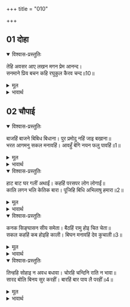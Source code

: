 +++
title = "010"

+++


## 01 दोहा
<details open><summary>विश्वास-प्रस्तुतिः</summary>

तेहि अवसर आए लखन मगन प्रेम आनन्द।  
सनमाने प्रिय बचन कहि रघुकुल कैरव चन्द॥10॥  
</details>

<details><summary>मूल</summary>

तेहि अवसर आए लखन मगन प्रेम आनन्द।  
सनमाने प्रिय बचन कहि रघुकुल कैरव चन्द॥10॥  
</details>

<details><summary>भावार्थ</summary>

उसी समय प्रेम और आनन्द में मग्न लक्ष्मणजी आए। रघुकुल रूपी कुमुद के खिलाने वाले चन्द्रमा श्री रामचन्द्रजी ने प्रिय वचन कहकर उनका सम्मान किया॥10॥  
</details>




## 02 चौपाई
<details open><summary>विश्वास-प्रस्तुतिः</summary>

बाजहिं बाजने बिबिध बिधाना। पुर प्रमोदु नहिं जाइ बखाना॥  
भरत आगमनु सकल मनावहिं। आवहुँ बेगि नयन फलु पावहिं॥1॥  
</details>

<details><summary>मूल</summary>

बाजहिं बाजने बिबिध बिधाना। पुर प्रमोदु नहिं जाइ बखाना॥  
भरत आगमनु सकल मनावहिं। आवहुँ बेगि नयन फलु पावहिं॥1॥  
</details>

<details><summary>भावार्थ</summary>

बहुत प्रकार के बाजे बज रहे हैं। नगर के अतिशय आनन्द का वर्णन नहीं हो सकता। सब लोग भरतजी का आगमन मना रहे हैं और कह रहे हैं कि वे भी शीघ्र आवें और (राज्याभिषेक का उत्सव देखकर) नेत्रों का फल प्राप्त करें॥1॥  
</details>

<details open><summary>विश्वास-प्रस्तुतिः</summary>

हाट बाट घर गलीं अथाईं। कहहिं परसपर लोग लोगाईं॥  
कालि लगन भलि केतिक बारा। पूजिहि बिधि अभिलाषु हमारा॥2॥  
</details>

<details><summary>मूल</summary>

हाट बाट घर गलीं अथाईं। कहहिं परसपर लोग लोगाईं॥  
कालि लगन भलि केतिक बारा। पूजिहि बिधि अभिलाषु हमारा॥2॥  
</details>

<details><summary>भावार्थ</summary>

बाजार, रास्ते, घर, गली और चबूतरों पर (जहाँ-तहाँ) पुरुष और स्त्री आपस में यही कहते हैं कि कल वह शुभ लग्न (मुहूर्त) कितने समय है, जब विधाता हमारी अभिलाषा पूरी करेङ्गे॥2॥  
</details>

<details open><summary>विश्वास-प्रस्तुतिः</summary>

कनक सिङ्घासन सीय समेता। बैठहिं रामु होइ चित चेता॥  
सकल कहहिं कब होइहि काली। बिघन मनावहिं देव कुचाली॥3॥  
</details>

<details><summary>मूल</summary>

कनक सिङ्घासन सीय समेता। बैठहिं रामु होइ चित चेता॥  
सकल कहहिं कब होइहि काली। बिघन मनावहिं देव कुचाली॥3॥  
</details>

<details><summary>भावार्थ</summary>

जब सीताजी सहित श्री रामचन्द्रजी सुवर्ण के सिंहासन पर विराजेङ्गे और हमारा मनचीता होगा (मनःकामना पूरी होगी)। इधर तो सब यह कह रहे हैं कि कल कब होगा, उधर कुचक्री देवता विघ्न मना रहे हैं॥3॥  
</details>

<details open><summary>विश्वास-प्रस्तुतिः</summary>

तिन्हहि सोहाइ न अवध बधावा। चोरहि चन्दिनि राति न भावा॥  
सारद बोलि बिनय सुर करहीं। बारहिं बार पाय लै परहीं॥4॥  
</details>

<details><summary>मूल</summary>

तिन्हहि सोहाइ न अवध बधावा। चोरहि चन्दिनि राति न भावा॥  
सारद बोलि बिनय सुर करहीं। बारहिं बार पाय लै परहीं॥4॥  
</details>

<details><summary>भावार्थ</summary>

उन्हें (देवताओं को) अवध के बधावे नहीं सुहाते, जैसे चोर को चाँदनी रात नहीं भाती। सरस्वतीजी को बुलाकर देवता विनय कर रहे हैं और बार-बार उनके पैरों को पकडकर उन पर गिरते हैं॥4॥  
</details>


